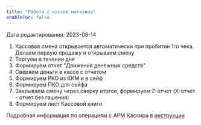 ```yaml
---
title: "Работа с кассой магазина"
enableToc: false
---
```

Дата редактирования: 2023-08-14

1. Кассовая смена открывается автоматически при пробитии 1го чека. Делаем первую продажу и открываем смену
2. Торгуем в течении дня
3. Формируем отчет "Движения денежных средств"
4. Сверяем деньги в кассе с отчетом
5. Формируем РКО из ККМ и в сейф
6. Формируем ПКО для сейфа
7. Закрываем смену через сверку итогов, формируем Z-отчет (X-отчет - отчет без гашения)
8. Формируем лист Кассовой книги

Подробная информация по операциям с АРМ Кассира в [инструкции](ERP/Управление%20продажами/Запчасти/Инструкция%20для%20работы%20кассира%20через%20АРМ%20Кассира%20в%201C%20ERP.md)